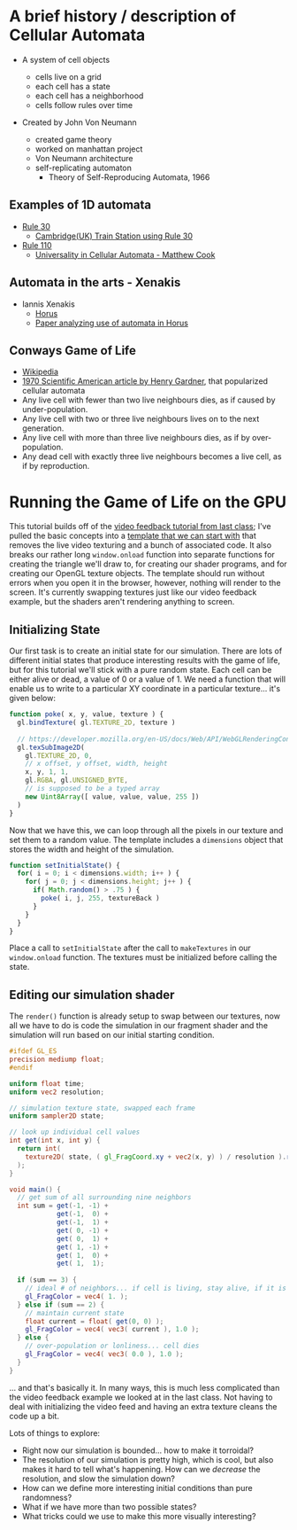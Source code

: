 # A brief history / description of Cellular Automata
  - A system of cell objects  
    - cells live on a grid  
    - each cell has a state  
    - each cell has a neighborhood  
    - cells follow rules over time  
      
  - Created by John Von Neumann  
    - created game theory  
    - worked on manhattan project  
    - Von Neumann architecture  
    - self-replicating automaton  
      - Theory of Self-Reproducing Automata, 1966  

## Examples of 1D automata
- [Rule 30](https://mathworld.wolfram.com/Rule30.html)  
    - [Cambridge(UK) Train Station using Rule 30](https://boingboing.net/2018/01/04/a-train-station-with-walls-des.html)  
- [Rule 110](https://mathworld.wolfram.com/Rule110.html)  
  - [Universality in Cellular Automata - Matthew Cook](http://wpmedia.wolfram.com/uploads/sites/13/2018/02/15-1-1.pdf)  
  
## Automata in the arts - Xenakis
- Iannis Xenakis  
  - [Horus](https://www.youtube.com/watch?v=Hf7sGbnsu2E)  
  - [Paper analyzing use of automata in Horus](http://cicm.mshparisnord.org/ColloqueXenakis/papers/Solomos.pdf)
  
## Conways Game of Life
  - [Wikipedia](https://en.wikipedia.org/wiki/Conway's_Game_of_Life)  
  - [1970 Scientific American article by Henry Gardner](https://www.ibiblio.org/lifepatterns/october1970.html), that popularized cellular automata  
  - Any live cell with fewer than two live neighbours dies, as if caused by under-population.  
  - Any live cell with two or three live neighbours lives on to the next generation.  
  - Any live cell with more than three live neighbours dies, as if by over-population.  
  - Any dead cell with exactly three live neighbours becomes a live cell, as if by reproduction.  
  
# Running the Game of Life on the GPU

This tutorial builds off of the [video feedback tutorial from last class](./notes.day5_feedback.md); 
I've pulled the basic concepts into a [template that we can start with](./gol_template.html) that removes the live video texturing
and a bunch of associated code. It also breaks our rather long `window.onload` function into separate functions for creating the triangle we'll draw to,
for creating our shader programs, and for creating our OpenGL texture objects. The template should run without errors when you open it in the browser,
however, nothing will render to the screen. It's currently swapping textures just like our video feedback example, but the shaders aren't rendering anything 
to screen.

## Initializing State

Our first task is to create an initial state for our simulation. There are lots of different initial states that produce interesting results with the game of life, but for this tutorial we'll stick with a pure random state. Each cell can be either alive or dead, a value of 0 or a value of 1. We need a function that will enable us to write to a particular XY coordinate in a particular texture... it's given below:

```js
function poke( x, y, value, texture ) {   
  gl.bindTexture( gl.TEXTURE_2D, texture )
  
  // https://developer.mozilla.org/en-US/docs/Web/API/WebGLRenderingContext/texSubImage2D
  gl.texSubImage2D( 
    gl.TEXTURE_2D, 0, 
    // x offset, y offset, width, height
    x, y, 1, 1,
    gl.RGBA, gl.UNSIGNED_BYTE,
    // is supposed to be a typed array
    new Uint8Array([ value, value, value, 255 ])
  )
}
```

Now that we have this, we can loop through all the pixels in our texture and set them to a random value. The template includes a `dimensions` object that stores the width and height of the simulation.

```js
function setInitialState() {
  for( i = 0; i < dimensions.width; i++ ) {
    for( j = 0; j < dimensions.height; j++ ) {
      if( Math.random() > .75 ) {
        poke( i, j, 255, textureBack )
      }
    }
  }
}
```

Place a call to `setInitialState` after the call to `makeTextures` in our `window.onload` function. The textures must be initialized before calling the state.

## Editing our simulation shader

The `render()` function is already setup to swap between our textures, now all we have to do is code the simulation in our fragment shader and the simulation will run based on our initial starting condition. 

```glsl
#ifdef GL_ES
precision mediump float;
#endif

uniform float time;
uniform vec2 resolution;

// simulation texture state, swapped each frame
uniform sampler2D state;

// look up individual cell values 
int get(int x, int y) {
  return int( 
    texture2D( state, ( gl_FragCoord.xy + vec2(x, y) ) / resolution ).r 
  );
}

void main() {
  // get sum of all surrounding nine neighbors
  int sum = get(-1, -1) +
            get(-1,  0) +
            get(-1,  1) +
            get( 0, -1) +
            get( 0,  1) +
            get( 1, -1) +
            get( 1,  0) +
            get( 1,  1);
  
  if (sum == 3) {
    // ideal # of neighbors... if cell is living, stay alive, if it is dead, come to life!
    gl_FragColor = vec4( 1. );
  } else if (sum == 2) {
    // maintain current state
    float current = float( get(0, 0) );
    gl_FragColor = vec4( vec3( current ), 1.0 );
  } else {
    // over-population or lonliness... cell dies
    gl_FragColor = vec4( vec3( 0.0 ), 1.0 );
  }
}
```

... and that's basically it. In many ways, this is much less complicated than the video feedback example we looked at in the last class. 
Not having to deal with initializing the video feed and having an extra texture cleans the code up a bit.

Lots of things to explore:
- Right now our simulation is bounded... how to make it torroidal?  
- The resolution of our simulation is pretty high, which is cool, but also makes it hard to tell what's happening. How can we *decrease* the resolution, and slow the simulation down?  
- How can we define more interesting initial conditions than pure randomness?  
- What if we have more than two possible states?  
- What tricks could we use to make this more visually interesting?
